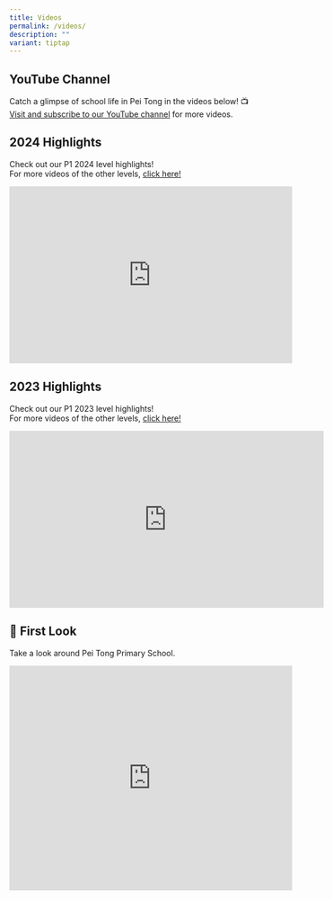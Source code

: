 ```yaml
---
title: Videos
permalink: /videos/
description: ""
variant: tiptap
---
```

<h2>YouTube Channel</h2>
<p>Catch a glimpse of school life in Pei Tong in the videos below! 📺
<br><a href="https://www.youtube.com/channel/UCUOCuOaW2sn0A5jTdkHlr7g" rel="noopener noreferrer nofollow" target="_blank">Visit and subscribe to our YouTube channel</a>&nbsp;for
more videos.&nbsp;</p>
<p></p>
<h2>2024 Highlights</h2>
<p>Check out our P1 2024 level highlights!
<br>For more videos of the other levels, <a href="https://www.youtube.com/playlist?list=PLMqAnzSGDRwx0G4s86mUjzkQotNtLp9J6" rel="noopener noreferrer nofollow" target="_blank">click here!</a>
</p>
<div class="iframe-wrapper">
<iframe height="315" width="100%" allowfullscreen="true" frameborder="0" src="https://www.youtube.com/embed/9cS56SUkDXw?si=0Rgv4CtIaIcL6b08"></iframe>
</div>
<p></p>
<h2>2023 Highlights</h2>
<p>Check out our P1 2023 level highlights!
<br>For more videos of the other levels, <a href="https://www.youtube.com/watch?v=B5RjeFjznP0&amp;list=PLMqAnzSGDRwyCSxok-hJAhUXkf_LAOEhb&amp;ab_channel=PeiTongPrimarySchool" rel="noopener noreferrer nofollow" target="_blank">click here!</a>
</p>
<div class="iframe-wrapper">
<iframe height="315" width="560" allowfullscreen="true" frameborder="0" src="https://www.youtube.com/embed/B5RjeFjznP0?si=1MAlEU8h1IVbKUGO"></iframe>
</div>
<p></p>
<h2>👀 First Look</h2>
<p>Take a look around Pei Tong Primary School.</p>
<div class="iframe-wrapper">
<iframe height="400" width="100%" allowfullscreen="true" frameborder="0" src="https://www.youtube.com/embed/Don7ZQ-2gwI"></iframe>
</div>
<p></p>